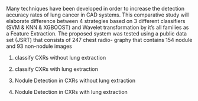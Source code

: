 
Many techniques have been developed in order to increase the detection accuracy rates of lung cancer in CAD systems.
This comparative study will elaborate difference between 4 strategies based on 3 different classifiers (SVM & KNN & XGBOOST) and Wavelet transformation by it’s all families as a Feature Extraction.
The proposed system was tested using a public data set (JSRT) that consists of 247 chest radio- graphy that contains 154 nodule and 93 non-nodule images

1. classify CXRs without lung extraction

2. classify CXRs with lung extraction

3. Nodule Detection in CXRs without lung extraction 

4. Nodule Detection in CXRs with lung extraction
